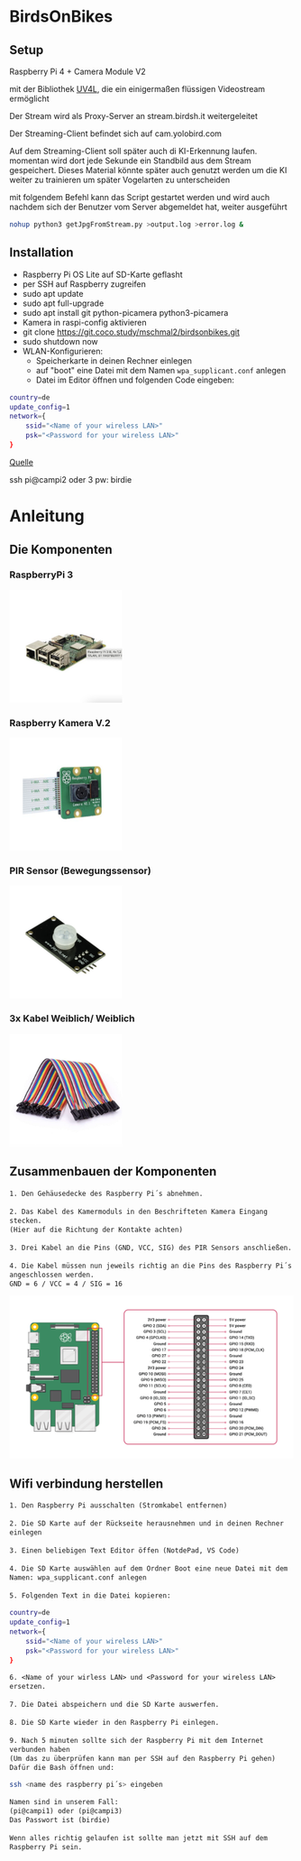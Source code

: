 # BirdsOnBikes
## Setup
Raspberry Pi 4 + Camera Module V2

mit der Bibliothek [UV4L](https://raspberry-valley.azurewebsites.net/UV4L/), die ein einigermaßen flüssigen Videostream ermöglicht

Der Stream wird als Proxy-Server an stream.birdsh.it weitergeleitet

Der Streaming-Client befindet sich auf cam.yolobird.com

Auf dem Streaming-Client soll später auch di KI-Erkennung laufen. momentan wird dort jede Sekunde ein Standbild aus dem Stream gespeichert. Dieses Material könnte später auch genutzt werden um die KI weiter zu trainieren um später Vogelarten zu unterscheiden

mit folgendem Befehl kann das Script gestartet werden und wird auch nachdem sich der Benutzer vom Server abgemeldet hat, weiter ausgeführt

``` bash
nohup python3 getJpgFromStream.py >output.log >error.log &
```

## Installation

* Raspberry Pi OS Lite auf SD-Karte geflasht
* per SSH auf Raspberry zugreifen
* sudo apt update 
* sudo apt full-upgrade
* sudo apt install git python-picamera python3-picamera
* Kamera in raspi-config aktivieren
* git clone https://git.coco.study/mschmal2/birdsonbikes.git
* sudo shutdown now
* WLAN-Konfigurieren:
    * Speicherkarte in deinen Rechner einlegen
    * auf "boot" eine Datei mit dem Namen ``wpa_supplicant.conf`` anlegen
    * Datei im Editor öffnen und folgenden Code eingeben:

```bash ctrl_interface=DIR=/var/run/wpa_supplicant GROUP=netdev
country=de
update_config=1
network={
    ssid="<Name of your wireless LAN>"
    psk="<Password for your wireless LAN>"
}
```

[Quelle](https://www.raspberrypi.org/documentation/configuration/wireless/headless.md)

ssh pi@campi2 oder 3
pw: birdie

# Anleitung

## Die Komponenten

### RaspberryPi 3
<img src="assets-README/Raspi.png" width="200">

### Raspberry Kamera V.2
<img src="assets-README/Kamera.png" width="200">

### PIR Sensor (Bewegungssensor)
<img src="assets-README/PIRSensor.png" width="200">

### 3x Kabel Weiblich/ Weiblich
<img src="assets-README/Kabel.png" width="200">

## Zusammenbauen der Komponenten

    1. Den Gehäusedecke des Raspberry Pi´s abnehmen. 

    2. Das Kabel des Kamermoduls in den Beschrifteten Kamera Eingang stecken.
    (Hier auf die Richtung der Kontakte achten)

    3. Drei Kabel an die Pins (GND, VCC, SIG) des PIR Sensors anschließen. 

    4. Die Kabel müssen nun jeweils richtig an die Pins des Raspberry Pi´s angeschlossen werden. 
    GND = 6 / VCC = 4 / SIG = 16

<img src="assets-README/GPIO.png">

## Wifi verbindung herstellen

    1. Den Raspberry Pi ausschalten (Stromkabel entfernen)

    2. Die SD Karte auf der Rückseite herausnehmen und in deinen Rechner einlegen

    3. Einen beliebigen Text Editor öffen (NotdePad, VS Code)

    4. Die SD Karte auswählen auf dem Ordner Boot eine neue Datei mit dem Namen: wpa_supplicant.conf anlegen

    5. Folgenden Text in die Datei kopieren:

```bash ctrl_interface=DIR=/var/run/wpa_supplicant GROUP=netdev
country=de
update_config=1
network={
    ssid="<Name of your wireless LAN>"
    psk="<Password for your wireless LAN>"
}
```
    6. <Name of your wirless LAN> und <Password for your wireless LAN> ersetzen.

    7. Die Datei abspeichern und die SD Karte auswerfen.

    8. Die SD Karte wieder in den Raspberry Pi einlegen.

    9. Nach 5 minuten sollte sich der Raspberry Pi mit dem Internet verbunden haben
    (Um das zu überprüfen kann man per SSH auf den Raspberry Pi gehen)
    Dafür die Bash öffnen und: 

``` bash 
ssh <name des raspberry pi´s> eingeben 
```
    Namen sind in unserem Fall: 
    (pi@campi1) oder (pi@campi3)
    Das Passwort ist (birdie)

    Wenn alles richtig gelaufen ist sollte man jetzt mit SSH auf dem Raspberry Pi sein. 





